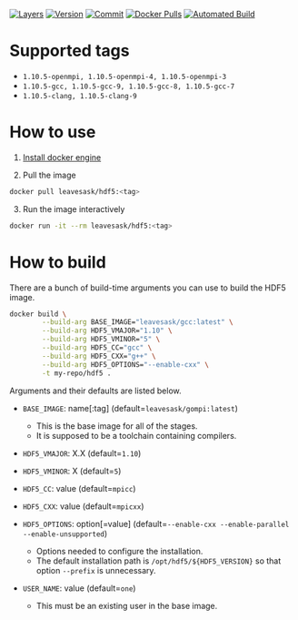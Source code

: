 [![Layers](https://images.microbadger.com/badges/image/leavesask/hdf5.svg)](https://microbadger.com/images/leavesask/hdf5)
[![Version](https://images.microbadger.com/badges/version/leavesask/hdf5.svg)](https://hub.docker.com/repository/docker/leavesask/hdf5)
[![Commit](https://images.microbadger.com/badges/commit/leavesask/hdf5.svg)](https://github.com/K-Wone/docker-openmpi)
[![Docker Pulls](https://img.shields.io/docker/pulls/leavesask/hdf5?color=informational)](https://hub.docker.com/repository/docker/leavesask/hdf5)
[![Automated Build](https://img.shields.io/docker/automated/leavesask/hdf5)](https://hub.docker.com/repository/docker/leavesask/hdf5)

# Supported tags

- `1.10.5-openmpi, 1.10.5-openmpi-4, 1.10.5-openmpi-3`
- `1.10.5-gcc, 1.10.5-gcc-9, 1.10.5-gcc-8, 1.10.5-gcc-7`
- `1.10.5-clang, 1.10.5-clang-9`

# How to use

1. [Install docker engine](https://docs.docker.com/install/)

2. Pull the image
  ```bash
  docker pull leavesask/hdf5:<tag>
  ```

3. Run the image interactively
  ```bash
  docker run -it --rm leavesask/hdf5:<tag>
  ```

# How to build

There are a bunch of build-time arguments you can use to build the HDF5 image.

```bash
docker build \
        --build-arg BASE_IMAGE="leavesask/gcc:latest" \
        --build-arg HDF5_VMAJOR="1.10" \
        --build-arg HDF5_VMINOR="5" \
        --build-arg HDF5_CC="gcc" \
        --build-arg HDF5_CXX="g++" \
        --build-arg HDF5_OPTIONS="--enable-cxx" \
        -t my-repo/hdf5 .
```

Arguments and their defaults are listed below.

- `BASE_IMAGE`: name\[:tag\] (default=`leavesask/gompi:latest`)
  - This is the base image for all of the stages.
  - It is supposed to be a toolchain containing compilers.

- `HDF5_VMAJOR`: X.X (default=`1.10`)

- `HDF5_VMINOR`: X (default=`5`)

- `HDF5_CC`: value (default=`mpicc`)
- `HDF5_CXX`: value (default=`mpicxx`)

- `HDF5_OPTIONS`: option\[=value\] (default=`--enable-cxx --enable-parallel --enable-unsupported`)
  - Options needed to configure the installation.
  - The default installation path is `/opt/hdf5/${HDF5_VERSION}` so that option `--prefix` is unnecessary.

- `USER_NAME`: value (default=`one`)
  - This must be an existing user in the base image.
